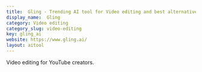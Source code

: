 ```yaml
---
title:  Gling - Trending AI tool for Video editing and best alternatives
display_name:  Gling
category: Video editing
category_slug: video-editing
key: gling_ai
website: https://www.gling.ai/
layout: aitool
---
```


Video editing for YouTube creators.
